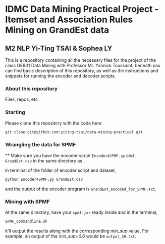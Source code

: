 # IDMC Data Mining Practical Project - Itemset and Association Rules Mining on GrandEst data
## M2 NLP Yi-Ting TSAI & Sophea LY
This is a repository containing all the necessary files for the project of the class UE901 Data Mining with Professor Mr. Yannick Toussaint, beneath you can find basic description of this repository, as well as the instructions and snippets for running the encoder and decoder scripts. 

### About this repository
Files, repos, etc

### Starting
Please clone this repository with the code here:

```bash
git clone git@github.com:yiting-tsai/data-mining-practical.git
```

### Wrangling the data for SPMF
** Make sure you have the encoder script ```Encoder4SPMF.py``` and ```GrandEst.csv``` in the same directory as .

In terminal of the folder of encoder script and dataset, 
```bash
python Encoder4SPMF.py GrandEst.csv
```
and the output of the encoder program is ```GrandEst_encoded_for_SPMF.txt```.

### Mining with SPMF
At the same directory, have your ```spmf.jar``` ready inside and in the terminal,
```bash
SPMF_commandline.sh
```
it'll output the results along with the corresponding *min_sup* value. 
For example, an output of the *min_sup=0.6* would be ```output_60.txt```. 

